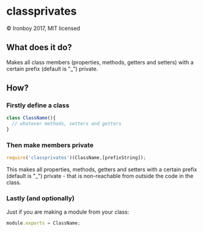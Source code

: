 # classprivates

© Ironboy 2017, MIT licensed

## What does it do?
Makes all class members (properties, methods, getters and setters)
with a certain prefix (default is "_") private.

## How?

### Firstly define a class

```javascript
class ClassName(){
  // whatever methods, setters and getters
}
```

### Then make members private

```javascript
require('classprivates')(ClassName,[prefixString]);
```

This makes all properties, methods, getters and setters with a certain prefix (default is "_") private - that is non-reachable from outside the code in the class.

### Lastly (and optionally)
Just if you are making a module from your class:

```javascript
module.exports = ClassName;
```
